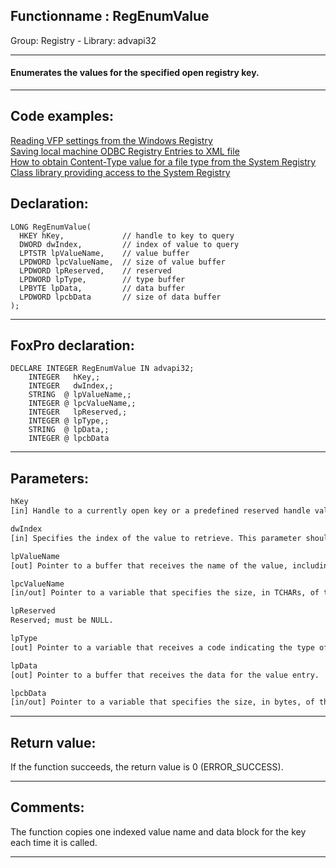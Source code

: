 <link rel="stylesheet" type="text/css" href="../../css/win32api.css">  
<link rel="stylesheet" href="https://cdnjs.cloudflare.com/ajax/libs/font-awesome/4.7.0/css/font-awesome.min.css">

## Functionname : RegEnumValue
Group: Registry - Library: advapi32    
***  


#### Enumerates the values for the specified open registry key.
***  


## Code examples:
[Reading VFP settings from the Windows Registry](../../samples/sample_131.md)  
[Saving local machine ODBC Registry Entries to XML file](../../samples/sample_379.md)  
[How to obtain Content-Type value for a file type from the System Registry](../../samples/sample_468.md)  
[Class library providing access to the System Registry](../../samples/sample_472.md)  

## Declaration:
```foxpro  
LONG RegEnumValue(
  HKEY hKey,             // handle to key to query
  DWORD dwIndex,         // index of value to query
  LPTSTR lpValueName,    // value buffer
  LPDWORD lpcValueName,  // size of value buffer
  LPDWORD lpReserved,    // reserved
  LPDWORD lpType,        // type buffer
  LPBYTE lpData,         // data buffer
  LPDWORD lpcbData       // size of data buffer
);  
```  
***  


## FoxPro declaration:
```foxpro  
DECLARE INTEGER RegEnumValue IN advapi32;
	INTEGER   hKey,;
	INTEGER   dwIndex,;
	STRING  @ lpValueName,;
	INTEGER @ lpcValueName,;
	INTEGER   lpReserved,;
	INTEGER @ lpType,;
	STRING  @ lpData,;
	INTEGER @ lpcbData  
```  
***  


## Parameters:
```txt  
hKey
[in] Handle to a currently open key or a predefined reserved handle value.

dwIndex
[in] Specifies the index of the value to retrieve. This parameter should be zero for the first call to the RegEnumValue function and then be incremented for subsequent calls.

lpValueName
[out] Pointer to a buffer that receives the name of the value, including the terminating null character.

lpcValueName
[in/out] Pointer to a variable that specifies the size, in TCHARs, of the buffer pointed to by the lpValueName parameter. This size should include the terminating null character.

lpReserved
Reserved; must be NULL.

lpType
[out] Pointer to a variable that receives a code indicating the type of data stored in the specified value.

lpData
[out] Pointer to a buffer that receives the data for the value entry.

lpcbData
[in/out] Pointer to a variable that specifies the size, in bytes, of the buffer pointed to by the lpData parameter.  
```  
***  


## Return value:
If the function succeeds, the return value is 0 (ERROR_SUCCESS).  
***  


## Comments:
The function copies one indexed value name and data block for the key each time it is called.  
  
***  

